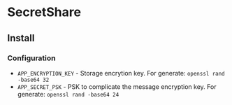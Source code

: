 # SecretShare

## Install

### Configuration

* `APP_ENCRYPTION_KEY` - Storage encrytion key. For generate: `openssl rand -base64 32`
* `APP_SECRET_PSK` - PSK to complicate the message encryption key. For generate: `openssl rand -base64 24`
